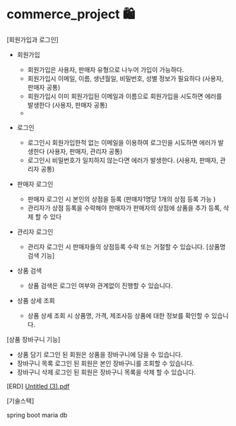 # commerce_project 🛍️

  [회원가입과 로그인]

- 회원가입
     - 회원가입은 사용자, 판매자 유형으로 나누어 가입이 가능하다. 
    - 회원가입시 이메일, 이름, 생년월일, 비밀번호, 성별 정보가 필요하다 (사용자, 판매자 공통)
    - 회원가입시 이미 회원가입된 이메일과 이름으로 회원가입을 시도하면 에러를 발생한다 (사용자, 판매자 공통)
    - 
- 로그인
    - 로그인시 회원가입한적 없는 이메일을 이용하여 로그인을 시도하면 에러가 발생한다 (사용자, 판매자, 관리자 공통)
    - 로그인시 비밀번호가 일치하지 않는다면 에러가 발생한다. (사용자, 판매자, 관리자 공통)

- 판매자 로그인
    - 판매자 로그인 시 본인의 상점을 등록 (판매자1명당 1개의 상점 등록 가능 )
    - 관리자가 상점 등록을 수락해야 판매자가 판매자의 상점에 상품을 추가 등록, 삭제 할 수 있다

- 관리자 로그인
     - 관리자 로그인 시 판매자들의 상점등록 수락 또는 거절할 수 있습니다.
[상품명 검색 기능]

- 상품 검색
    - 상품 검색은 로그인 여부와 관계없이 진행할 수 있습니다.
- 상품 상세 조회
    - 상품 상세 조회 시 상품명, 가격,  제조사등 상품에 대한 정보를 확인할 수 있습니다.

[상품 장바구니 기능]

- 상품 담기
    로그인 된 회원은 상품을 장바구니에 담을 수 있습니다.
- 장바구니 목록
    로그인 된 회원은 본인 장바구니를 조회할 수 있습니다.
- 장바구니 삭제
    로그인 된 회원은 장바구니 목록을 삭제 할 수 있습니다.


[ERD]
[Untitled (3).pdf](https://github.com/k1mda/project_3/files/13413772/Untitled.3.pdf)


[기술스택]

spring boot
maria db




